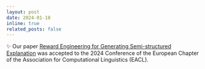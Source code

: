 ```yaml
---
layout: post
date: 2024-01-18
inline: true
related_posts: false
---
```


:sparkles: Our paper <a href="https://arxiv.org/abs/2309.08347">Reward Engineering for Generating Semi-structured Explanation</a> was accepted to the 2024 Conference of the European Chapter of the Association for Computational Linguistics (EACL).
